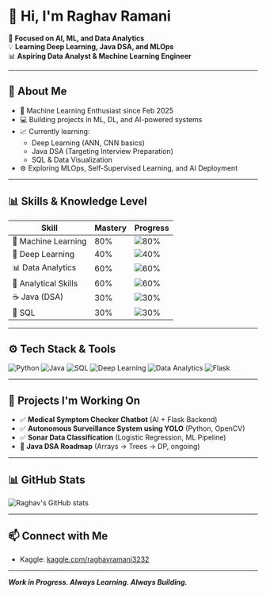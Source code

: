 # 👋 Hi, I'm Raghav Ramani

🎯 **Focused on AI, ML, and Data Analytics**  
💡 **Learning Deep Learning, Java DSA, and MLOps**  
📊 **Aspiring Data Analyst & Machine Learning Engineer**

---

## 🚀 About Me

- 🧠 Machine Learning Enthusiast since Feb 2025  
- 💻 Building projects in ML, DL, and AI-powered systems  
- 📈 Currently learning:
  - Deep Learning (ANN, CNN basics)
  - Java DSA (Targeting Interview Preparation)
  - SQL & Data Visualization
- ⚙️ Exploring MLOps, Self-Supervised Learning, and AI Deployment

---

## 📊 Skills & Knowledge Level

| Skill                | Mastery | Progress |
|---------------------|---------|----------|
| 🧠 Machine Learning  | 80%     | ![80%](https://progress-bar.dev/80/?width=150&color=babaca) |
| 🤖 Deep Learning     | 40%     | ![40%](https://progress-bar.dev/40/?width=150&color=ffc300) |
| 📊 Data Analytics    | 60%     | ![60%](https://progress-bar.dev/60/?width=150&color=00b894) |
| 🧩 Analytical Skills | 60%     | ![60%](https://progress-bar.dev/60/?width=150&color=0984e3) |
| ☕ Java (DSA)        | 30%     | ![30%](https://progress-bar.dev/30/?width=150&color=d63031) |
| 💾 SQL              | 30%     | ![30%](https://progress-bar.dev/30/?width=150&color=e17055) |

---

## ⚙️ Tech Stack & Tools

![Python](https://img.shields.io/badge/Python-80%25-blue)
![Java](https://img.shields.io/badge/Java-30%25-orange)
![SQL](https://img.shields.io/badge/SQL-30%25-red)
![Deep Learning](https://img.shields.io/badge/Deep%20Learning-40%25-yellow)
![Data Analytics](https://img.shields.io/badge/Data%20Analytics-60%25-green)
![Flask](https://img.shields.io/badge/Flask-black?logo=flask)

---

## 📌 Projects I'm Working On

- ✅ **Medical Symptom Checker Chatbot** (AI + Flask Backend)  
- ✅ **Autonomous Surveillance System using YOLO** (Python, OpenCV)  
- ✅ **Sonar Data Classification** (Logistic Regression, ML Pipeline)  
- 🔄 **Java DSA Roadmap** (Arrays → Trees → DP, ongoing)

---

## 📊 GitHub Stats

![Raghav's GitHub stats](https://github-readme-stats.vercel.app/api?username=raghavramani3232&show_icons=true&theme=radical)

---

## 📫 Connect with Me

- Kaggle: [kaggle.com/raghavramani3232](https://www.kaggle.com/raghavramani3232)

---

**_Work in Progress. Always Learning. Always Building._**
